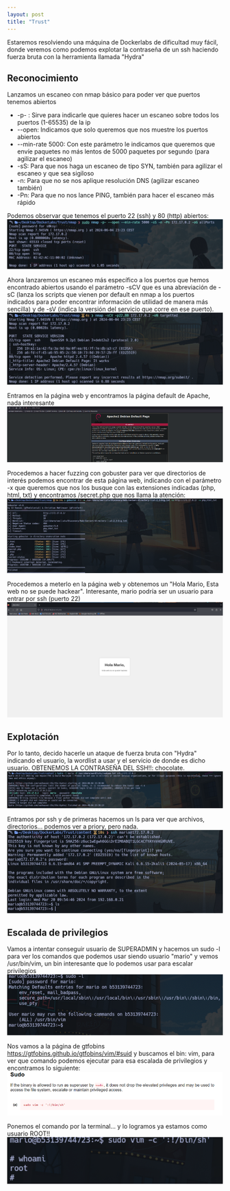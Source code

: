 ```yaml
---
layout: post
title: "Trust"
---
```

Estaremos resolviendo una máquina de Dockerlabs de dificultad muy fácil, donde veremos como podemos explotar la contraseña de un ssh haciendo fuerza bruta con la herramienta llamada "Hydra"
 
## Reconocimiento

Lanzamos un escaneo con nmap básico para poder ver que puertos tenemos abiertos
* -p- : Sirve para indicarle que quieres hacer un escaneo sobre todos los puertos (1-65535) de la ip 
* --open: Indicamos que solo queremos que nos muestre los puertos abiertos
* --min-rate 5000: Con este parámetro le indicamos que queremos que envíe paquetes no más lentos de 5000 paquetes por segundo (para agilizar el escaneo)
* -sS: Para que nos haga un escaneo de tipo SYN, también para agilizar el escaneo y que sea sigiloso
* -n: Para que no se nos aplique resolución DNS (agilizar escaneo también)
* -Pn: Para que no nos lance PING, también para hacer el escaneo más rápido

Podemos observar que tenemos el puerto 22 (ssh) y 80 (http) abiertos:
![recon1](/assets/images/recontrust1.png)

Ahora lanzaremos un escaneo más específico a los puertos que hemos encontrado abiertos usando el parámetro -sCV que es una abreviación de -sC (lanza los scripts que vienen por default en nmap a los puertos indicados para poder encontrar información de utilidad de manera más sencilla) y de -sV (indica la versión del servicio que corre en ese puerto).
![recon2](/assets/images/recontrust2.png)

Entramos en la página web y encontramos la página default de Apache, nada interesante
![recon9](/assets/images/recontrust9.png)

Procedemos a hacer fuzzing con gobuster para ver que directorios de interés podemos encontrar de esta página web, indicando con el parámetro -x que queremos que nos los busque con las extensiones indicadas (php, html, txt) y encontramos /secret.php que nos llama la atención:
![recon3](/assets/images/recontrust3.png)

Procedemos a meterlo en la página web y obtenemos un "Hola Mario, Esta web no se puede hackear". Interesante, mario podría ser un usuario para entrar por ssh (puerto 22)
![recon4](/assets/images/recontrust4.png)

## Explotación
Por lo tanto, decido hacerle un ataque de fuerza bruta con "Hydra" indicando el usuario, la wordlist a usar y el servicio de donde es dicho usuario. OBTENEMOS LA CONTRASEÑA DEL SSH!!: chocolate.
![recon5](/assets/images/recontrust5.png)

Entramos por ssh y de primeras hacemos un ls para ver que archivos, directorios... podemos ver a priory, pero nada.
![recon6](/assets/images/recontrust6.png)
## Escalada de privilegios

Vamos a intentar conseguir usuario de SUPERADMIN y hacemos un sudo -l para ver los comandos que podemos usar siendo usuario "mario" y vemos /usr/bin/vim, un bin interesante que lo podemos usar para escalar privilegios
![recon7](/assets/images/recontrust7.png)

Nos vamos a la página de gtfobins https://gtfobins.github.io/gtfobins/vim/#suid y buscamos el bin: vim, para ver que comando podemos ejecutar para esa escalada de privilegios y encontramos lo siguiente:
![recon8](/assets/images/recontrust8.png)

Ponemos el comando por la terminal... y lo logramos ya estamos como usuario ROOT!!
![recon10](/assets/images/recontrust10.png)

